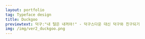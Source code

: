 ```yaml
---
layout: portfolio
tag: Typeface design
title: Duckgoo
previewtext: 덕구:"내 털은 내꺼야!" - 덕구스다운 대신 덕구와 친구되기
img: /img/ver2_duckgoo.png
---
```


<div class="img_row">
	<img class="col three" src="{{ site.baseurl }}/img/duckgoo2/01.jpg" alt="" title="duckgoo01"/>
</div>

<div class="img_row">
	<img class="col three" src="{{ site.baseurl }}/img/duckgoo2/02.jpg" alt="" title="duckgoo02"/>
</div>

<div class="img_row">
	<img class="col three" src="{{ site.baseurl }}/img/duckgoo2/04.jpg" alt="" title="duckgoo03"/>
</div>

<div class="img_row">
	<img class="col three" src="{{ site.baseurl }}/img/duckgoo2/03.jpg" alt="" title="duckgoo04"/>
</div>

